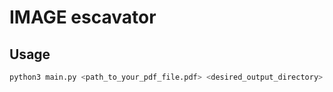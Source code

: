# IMAGE escavator

## Usage

```bash
python3 main.py <path_to_your_pdf_file.pdf> <desired_output_directory>
```
